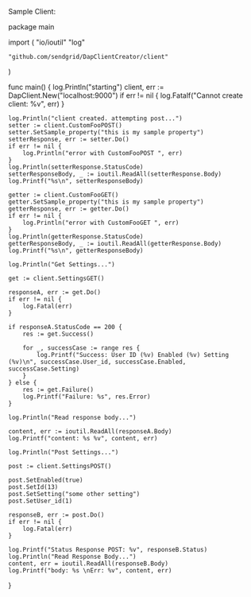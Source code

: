 Sample Client:


package main

import (
	"io/ioutil"
	"log"

	"github.com/sendgrid/DapClientCreator/client"
)

func main() {
	log.Println("starting")
	client, err := DapClient.New("localhost:9000")
	if err != nil {
		log.Fatalf("Cannot create client: %v", err)
	}

	log.Println("client created. attempting post...")
	setter := client.CustomFooPOST()
	setter.SetSample_property("this is my sample property")
	setterResponse, err := setter.Do()
	if err != nil {
		log.Println("error with CustomFooPOST ", err)
	}
	log.Println(setterResponse.StatusCode)
	setterResponseBody, _ := ioutil.ReadAll(setterResponse.Body)
	log.Printf("%s\n", setterResponseBody)

	getter := client.CustomFooGET()
	getter.SetSample_property("this is my sample property")
	getterResponse, err := getter.Do()
	if err != nil {
		log.Println("error with CustomFooGET ", err)
	}
	log.Println(getterResponse.StatusCode)
	getterResponseBody, _ := ioutil.ReadAll(getterResponse.Body)
	log.Printf("%s\n", getterResponseBody)

	log.Println("Get Settings...")

	get := client.SettingsGET()

	responseA, err := get.Do()
	if err != nil {
		log.Fatal(err)
	}

	if responseA.StatusCode == 200 {
		res := get.Success()

		for _, successCase := range res {
			log.Printf("Success: User ID (%v) Enabled (%v) Setting (%v)\n", successCase.User_id, successCase.Enabled, successCase.Setting)
		}
	} else {
		res := get.Failure()
		log.Printf("Failure: %s", res.Error)
	}

	log.Println("Read response body...")

	content, err := ioutil.ReadAll(responseA.Body)
	log.Printf("content: %s %v", content, err)

	log.Println("Post Settings...")

	post := client.SettingsPOST()

	post.SetEnabled(true)
	post.SetId(13)
	post.SetSetting("some other setting")
	post.SetUser_id(1)

	responseB, err := post.Do()
	if err != nil {
		log.Fatal(err)
	}

	log.Printf("Status Response POST: %v", responseB.Status)
	log.Println("Read Response Body...")
	content, err = ioutil.ReadAll(responseB.Body)
	log.Printf("body: %s \nErr: %v", content, err)
}
